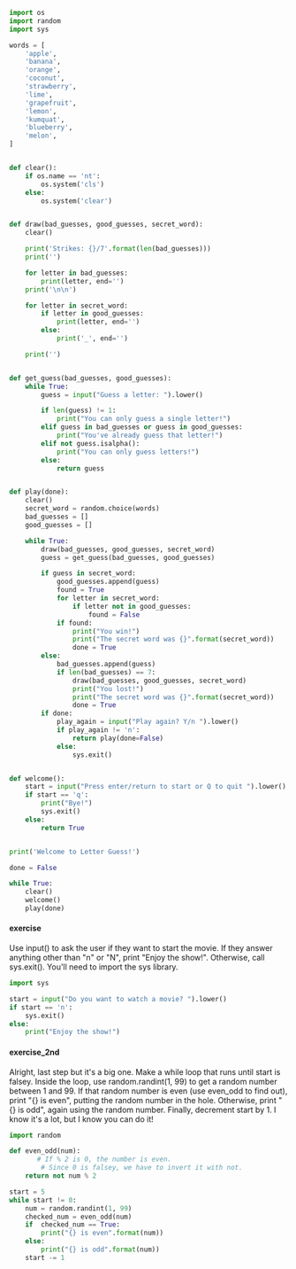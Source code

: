 ```python
import os
import random
import sys

words = [
    'apple',
    'banana',
    'orange',
    'coconut',
    'strawberry',
    'lime',
    'grapefruit',
    'lemon',
    'kumquat',
    'blueberry',
    'melon',
]


def clear():
    if os.name == 'nt':
        os.system('cls')
    else:
        os.system('clear')


def draw(bad_guesses, good_guesses, secret_word):
    clear()

    print('Strikes: {}/7'.format(len(bad_guesses)))
    print('')

    for letter in bad_guesses:
        print(letter, end='')
    print('\n\n')

    for letter in secret_word:
        if letter in good_guesses:
            print(letter, end='')
        else:
            print('_', end='')

    print('')


def get_guess(bad_guesses, good_guesses):
    while True:
        guess = input("Guess a letter: ").lower()

        if len(guess) != 1:
            print("You can only guess a single letter!")
        elif guess in bad_guesses or guess in good_guesses:
            print("You've already guess that letter!")
        elif not guess.isalpha():
            print("You can only guess letters!")
        else:
            return guess


def play(done):
    clear()
    secret_word = random.choice(words)
    bad_guesses = []
    good_guesses = []

    while True:
        draw(bad_guesses, good_guesses, secret_word)
        guess = get_guess(bad_guesses, good_guesses)

        if guess in secret_word:
            good_guesses.append(guess)
            found = True
            for letter in secret_word:
                if letter not in good_guesses:
                    found = False
            if found:
                print("You win!")
                print("The secret word was {}".format(secret_word))
                done = True
        else:
            bad_guesses.append(guess)
            if len(bad_guesses) == 7:
                draw(bad_guesses, good_guesses, secret_word)
                print("You lost!")
                print("The secret word was {}".format(secret_word))
                done = True
        if done:
            play_again = input("Play again? Y/n ").lower()
            if play_again != 'n':
                return play(done=False)
            else:
                sys.exit()


def welcome():
    start = input("Press enter/return to start or Q to quit ").lower()
    if start == 'q':
        print("Bye!")
        sys.exit()
    else:
        return True


print('Welcome to Letter Guess!')

done = False

while True:
    clear()
    welcome()
    play(done)

```
#### exercise
Use input() to ask the user if they want to start the movie.
If they answer anything other than "n" or "N", print "Enjoy the show!". Otherwise, call sys.exit(). You'll need to import the sys library.
```python
import sys

start = input("Do you want to watch a movie? ").lower()
if start == 'n':
    sys.exit()
else:
    print("Enjoy the show!")
```
#### exercise_2nd
Alright, last step but it's a big one.
Make a while loop that runs until start is falsey.
Inside the loop, use random.randint(1, 99) to get a random number between 1 and 99.
If that random number is even (use even_odd to find out), print "{} is even", putting the random number in the hole. Otherwise, print "{} is odd", again using the random number.
Finally, decrement start by 1.
I know it's a lot, but I know you can do it!
```python
import random

def even_odd(num):
       # If % 2 is 0, the number is even.
        # Since 0 is falsey, we have to invert it with not.
    return not num % 2

start = 5
while start != 0:
    num = random.randint(1, 99)
    checked_num = even_odd(num)
    if  checked_num == True:
        print("{} is even".format(num))
    else:
        print("{} is odd".format(num))
    start -= 1

```
